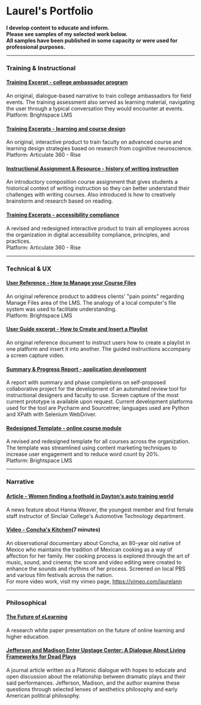 # Laurel's Portfolio
**I develop content to educate and inform.
<br/>Please see samples of my selected work below.
<br/>All samples have been published in some capacity or were used for professional purposes.**

---
### Training & Instructional
#### [Training Excerpt - college ambassador program](https://github.com/LaurelAP/Portfolio/blob/main/Painter_AmbassadorTraining-excerpt.pdf)
An original, dialogue-based narrative to train college ambassadors for field events. The training assessment also served as learning material, navigating the user through a typical conversation they would encounter at events.
<br/>Platform: Brightspace LMS

#### [Training Excerpts - learning and course design](https://github.com/LaurelAP/Portfolio/blob/main/Painter_CourseDesignTraining-excerpt.pdf)
An original, interactive product to train faculty on advanced course and learning design strategies based on research from coginitive neuroscience.
<br/>Platform: Articulate 360 - Rise

#### [Instructional Assignment & Resource - history of writing instruction](https://github.com/LaurelAP/Portfolio/blob/main/Painter_AssignmentInstructions+Resource.pdf)
An introductory composition course assignment that gives students a historical context of writing instruction so they can better understand their challenges with writing courses. Also introduced is how to creatively brainstorm and research based on reading.

#### [Training Excerpts - accessibility compliance](https://github.com/LaurelAP/Portfolio/blob/main/Painter_AccessibilityTraining-excerpts.pdf)
A revised and redesigned interactive product to train all employees across the organization in digital accessibility compliance, principles, and practices.
<br/>Platform: Articulate 360 - Rise

---
### Technical & UX
#### [User Reference - How to Manage your Course Files](https://github.com/LaurelAP/Portfolio/blob/main/Painter_FileManagementReference.pdf)
An original reference product to address clients' "pain points" regarding Manage Files area of the LMS. The analogy of a local computer's file system was used to facilitate understanding.
<br/>Platform: Brightspace LMS

#### [User Guide excerpt - How to Create and Insert a Playlist](https://github.com/LaurelAP/Portfolio/blob/main/Painter_Playlist-HowToCreateAdd.pdf)
An original reference document to instruct users how to create a playlist in one platform and insert it into another. The guided instructions accompany a screen capture video.

#### [Summary & Progress Report - application development](https://github.com/LaurelAP/Portfolio/blob/main/CourseReviewTool-SummaryMarch2022.pdf)
A report with summary and phase completions on self-proposed collaborative project for the development of an automated review tool for instructional designers and faculty to use. Screen capture of the most current prototype is available upon request. Current development platforms used for the tool are Pycharm and Sourcetree; languages used are Python and XPath with Selenium WebDriver.

#### [Redesigned Template - online course module](https://github.com/LaurelAP/Portfolio/blob/main/Painter_RedesignedTemplate-excerpt.pdf)
A revised and redesigned template for all courses across the organization. The template was streamlined using content marketing techniques to increase user engagement and to reduce word count by 20%.
<br/>Platform: Brightspace LMS

---
### Narrative
#### [Article - Women finding a foothold in Dayton's auto training world](https://www.daytondailynews.com/local/women-finding-a-foothold-in-daytons-auto-training-world/IHOCSAFZ3ZECFOHPMYFN3MM5E4/)
A news feature about Hanna Weaver, the youngest member and first female staff instructor of Sinclair College's Automotive Technology department.

#### [Video - Concha's Kitchen](https://vimeo.com/27172500)(7 minutes)
An observational documentary about Concha, an 80-year old native of Mexico who maintains the tradition of Mexican cooking as a way of affection for her family. Her cooking process is explored through the art of music, sound, and cinema; the score and video editing were created to enhance the sounds and rhythms of her process. Screened on local PBS and various film festivals across the nation.
<br/>For more video work, visit my vimeo page, https://vimeo.com/laurelann  

---
### Philosophical
#### [The Future of eLearning](https://github.com/LaurelAP/Portfolio/blob/main/Painter_TheFutureofeLearning.pdf) 
A research white paper presentation on the future of online learning and higher education.
  
#### [Jefferson and Madison Enter Upstage Center: A Dialogue About Living Frameworks for Dead Plays](http://www.etudesonline.com/uploads/2/9/7/7/29773929/etudessept2015painter.pdf) 
A journal article written as a Platonic dialogue with hopes to educate and open discussion about the relationship between dramatic plays and their said performances. Jefferson, Madison, and the author examine these questions through selected lenses of aesthetics philosophy and early American political philosophy.

